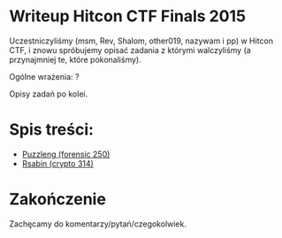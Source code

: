 # Writeup Hitcon CTF Finals 2015

Uczestniczyliśmy (msm, Rev, Shalom, other019, nazywam i pp) w Hitcon CTF, i znowu spróbujemy opisać zadania z którymi walczyliśmy (a przynajmniej te, które pokonaliśmy).

Ogólne wrażenia:
?

Opisy zadań po kolei.

# Spis treści:
* [Puzzleng (forensic 250)](forensic_250_puzzleng)
* [Rsabin (crypto 314)](crypto_314_rsabin)

# Zakończenie

Zachęcamy do komentarzy/pytań/czegokolwiek.
